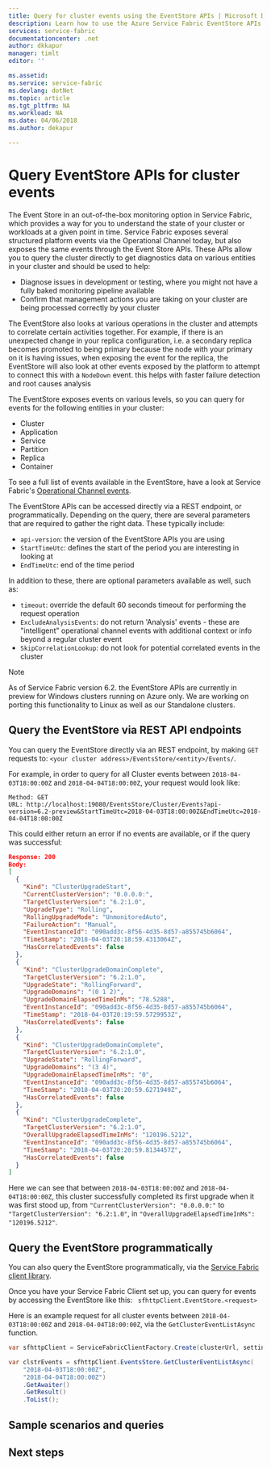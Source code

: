 ```yaml
---
title: Query for cluster events using the EventStore APIs | Microsoft Docs
description: Learn how to use the Azure Service Fabric EventStore APIs to query for platform events
services: service-fabric
documentationcenter: .net
author: dkkapur
manager: timlt
editor: ''

ms.assetid:
ms.service: service-fabric
ms.devlang: dotNet
ms.topic: article
ms.tgt_pltfrm: NA
ms.workload: NA
ms.date: 04/06/2018
ms.author: dekapur

---
```

# Query EventStore APIs for cluster events

The Event Store in an out-of-the-box monitoring option in Service Fabric, which provides a way for you to understand the state of your cluster or workloads at a given point in time. Service Fabric exposes several structured platform events via the Operational Channel today, but also exposes the same events through the Event Store APIs. These APIs allow you to query the cluster directly to get diagnostics data on various entities in your cluster and should be used to help:
* Diagnose issues in development or testing, where you might not have a fully baked monitoring pipeline available
* Confirm that management actions you are taking on your cluster are being processed correctly by your cluster

The EventStore also looks at various operations in the cluster and attempts to correlate certain activities together. For example, if there is an unexpected change in your replica configuration, i.e. a secondary replica becomes promoted to being primary because the node with your primary on it is having issues, when exposing the event for the replica, the EventStore will also look at other events exposed by the platform to attempt to connect this with a `NodeDown` event. this helps with faster failure detection and root causes analysis

The EventStore exposes events on various levels, so you can query for events for the following entities in your cluster:
* Cluster
* Application
* Service
* Partition
* Replica 
* Container

To see a full list of events available in the EventStore, have a look at Service Fabric's [Operational Channel events](service-fabric-diagnotics-event-generation-operational.md). 

The EventStore APIs can be accessed directly via a REST endpoint, or programmatically. Depending on the query, there are several parameters that are required to gather the right data. These typically include:
* `api-version`: the version of the EventStore APIs you are using
* `StartTimeUtc`: defines the start of the period you are interesting in looking at
* `EndTimeUtc`: end of the time period

In addition to these, there are optional parameters available as well, such as:
* `timeout`: override the default 60 seconds timeout for performing the request operation
* `ExcludeAnalysisEvents`: do not return 'Analysis' events - these are "intelligent" operational channel events with additional context or info beyond a regular cluster event 
* `SkipCorrelationLookup`: do not look for potential correlated events in the cluster

>[!NOTE]
>As of Service Fabric version 6.2. the EventStore APIs are currently in preview for Windows clusters running on Azure only. We are working on porting this functionality to Linux as well as our Standalone clusters.

## Query the EventStore via REST API endpoints

You can query the EventStore directly via an REST endpoint, by making `GET` requests to:
`<your cluster address>/EventsStore/<entity>/Events/`.

For example, in order to query for all Cluster events between `2018-04-03T18:00:00Z` and `2018-04-04T18:00:00Z`, your request would look like:

```
Method: GET 
URL: http://localhost:19080/EventsStore/Cluster/Events?api-version=6.2-preview&StartTimeUtc=2018-04-03T18:00:00Z&EndTimeUtc=2018-04-04T18:00:00Z
```

This could either return an error if no events are available, or if the query was successful:

```json
Response: 200
Body:
[
  {
    "Kind": "ClusterUpgradeStart",
    "CurrentClusterVersion": "0.0.0.0:",
    "TargetClusterVersion": "6.2:1.0",
    "UpgradeType": "Rolling",
    "RollingUpgradeMode": "UnmonitoredAuto",
    "FailureAction": "Manual",
    "EventInstanceId": "090add3c-8f56-4d35-8d57-a855745b6064",
    "TimeStamp": "2018-04-03T20:18:59.4313064Z",
    "HasCorrelatedEvents": false
  },
  {
    "Kind": "ClusterUpgradeDomainComplete",
    "TargetClusterVersion": "6.2:1.0",
    "UpgradeState": "RollingForward",
    "UpgradeDomains": "(0 1 2)",
    "UpgradeDomainElapsedTimeInMs": "78.5288",
    "EventInstanceId": "090add3c-8f56-4d35-8d57-a855745b6064",
    "TimeStamp": "2018-04-03T20:19:59.5729953Z",
    "HasCorrelatedEvents": false
  },
  {
    "Kind": "ClusterUpgradeDomainComplete",
    "TargetClusterVersion": "6.2:1.0",
    "UpgradeState": "RollingForward",
    "UpgradeDomains": "(3 4)",
    "UpgradeDomainElapsedTimeInMs": "0",
    "EventInstanceId": "090add3c-8f56-4d35-8d57-a855745b6064",
    "TimeStamp": "2018-04-03T20:20:59.6271949Z",
    "HasCorrelatedEvents": false
  },
  {
    "Kind": "ClusterUpgradeComplete",
    "TargetClusterVersion": "6.2:1.0",
    "OverallUpgradeElapsedTimeInMs": "120196.5212",
    "EventInstanceId": "090add3c-8f56-4d35-8d57-a855745b6064",
    "TimeStamp": "2018-04-03T20:20:59.8134457Z",
    "HasCorrelatedEvents": false
  }
]
```

Here we can see that between `2018-04-03T18:00:00Z` and `2018-04-04T18:00:00Z`, this cluster successfully completed its first upgrade when it was first stood up, from `"CurrentClusterVersion": "0.0.0.0:"` to `"TargetClusterVersion": "6.2:1.0"`, in `"OverallUpgradeElapsedTimeInMs": "120196.5212"`.

## Query the EventStore programmatically

You can also query the EventStore programmatically, via the [Service Fabric client library](https://docs.microsoft.com/dotnet/api/overview/azure/service-fabric?view=azure-dotnet#client-library).

Once you have your Service Fabric Client set up, you can query for events by accessing the EventStore like this:
` sfhttpClient.EventStore.<request>`

Here is an example request for all cluster events between `2018-04-03T18:00:00Z` and `2018-04-04T18:00:00Z`, via the `GetClusterEventListAsync` function.

```csharp
var sfhttpClient = ServiceFabricClientFactory.Create(clusterUrl, settings);

var clstrEvents = sfhttpClient.EventsStore.GetClusterEventListAsync(
    "2018-04-03T18:00:00Z",
    "2018-04-04T18:00:00Z")
    .GetAwaiter()
    .GetResult()
    .ToList();
```

## Sample scenarios and queries

## Next steps